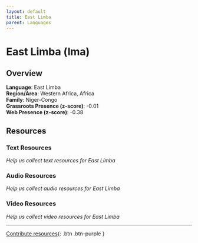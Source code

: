 ```yaml
---
layout: default
title: East Limba
parent: Languages
---
```


# East Limba (lma)

## Overview

**Language**: East Limba  
**Region/Area**: Western Africa, Africa  
**Family**: Niger-Congo  
**Grassroots Presence (z-score)**: -0.01  
**Web Presence (z-score)**: -0.38  

## Resources

### Text Resources
*Help us collect text resources for East Limba*

### Audio Resources
*Help us collect audio resources for East Limba*

### Video Resources
*Help us collect video resources for East Limba*

---

[Contribute resources](https://forms.office.com/e/1SfLJx3u1r){: .btn .btn-purple }
